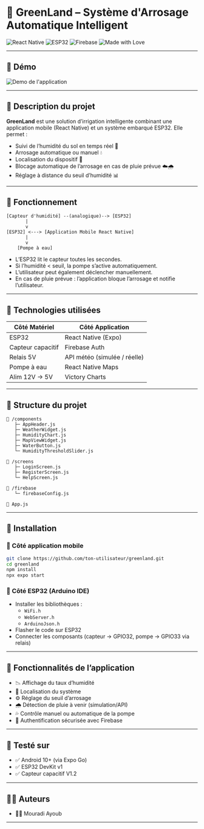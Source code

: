 
# 🌱 GreenLand – Système d'Arrosage Automatique Intelligent

![React Native](https://img.shields.io/badge/React--Native-Mobile--App-blue?logo=react)
![ESP32](https://img.shields.io/badge/ESP32-IoT-green?logo=arduino)
![Firebase](https://img.shields.io/badge/Firebase-Auth-yellow?logo=firebase)
![Made with Love](https://img.shields.io/badge/Made%20with-%E2%9D%A4-red)

---

## 📸 Démo
![Demo de l'application](demo/demo11.gif)


---

## 📱 Description du projet

**GreenLand** est une solution d’irrigation intelligente combinant une application mobile (React Native) et un système embarqué ESP32. Elle permet :

- Suivi de l’humidité du sol en temps réel 🌱
- Arrosage automatique ou manuel 💧
- Localisation du dispositif 📍
- Blocage automatique de l’arrosage en cas de pluie prévue ☁️🌧
- Réglage à distance du seuil d’humidité 📊

---

## 🧠 Fonctionnement

```
[Capteur d'humidité] --(analogique)--> [ESP32]
       |
       v
[ESP32] <---> [Application Mobile React Native]
       |
       v
    [Pompe à eau]
```

- L’ESP32 lit le capteur toutes les secondes.
- Si l’humidité < seuil, la pompe s’active automatiquement.
- L’utilisateur peut également déclencher manuellement.
- En cas de pluie prévue : l’application bloque l’arrosage et notifie l’utilisateur.

---

## 🔧 Technologies utilisées

| Côté Matériel | Côté Application |
|---------------|------------------|
| ESP32         | React Native (Expo) |
| Capteur capacitif | Firebase Auth |
| Relais 5V     | API météo (simulée / réelle) |
| Pompe à eau   | React Native Maps |
| Alim 12V → 5V | Victory Charts |

---

## 📂 Structure du projet

```
📁 /components
   ├─ AppHeader.js
   ├─ WeatherWidget.js
   ├─ HumidityChart.js
   ├─ MapViewWidget.js
   ├─ WaterButton.js
   └─ HumidityThresholdSlider.js

📁 /screens
   ├─ LoginScreen.js
   ├─ RegisterScreen.js
   └─ HelpScreen.js

📁 /firebase
   └─ firebaseConfig.js

📄 App.js
```

---

## 🚀 Installation

### 🧩 Côté application mobile

```bash
git clone https://github.com/ton-utilisateur/greenland.git
cd greenland
npm install
npx expo start
```

### 🔌 Côté ESP32 (Arduino IDE)

- Installer les bibliothèques :
  - `WiFi.h`
  - `WebServer.h`
  - `ArduinoJson.h`
- Flasher le code sur ESP32
- Connecter les composants (capteur → GPIO32, pompe → GPIO33 via relais)

---

## 📲 Fonctionnalités de l’application

- 📉 Affichage du taux d’humidité
- 📍 Localisation du système
- ⚙️ Réglage du seuil d’arrosage
- 🌧 Détection de pluie à venir (simulation/API)
- 💦 Contrôle manuel ou automatique de la pompe
- 🔐 Authentification sécurisée avec Firebase

---

## 🧪 Testé sur

- ✅ Android 10+ (via Expo Go)
- ✅ ESP32 DevKit v1
- ✅ Capteur capacitif V1.2

---

## 👨‍💻 Auteurs
- 🧑‍💻 Mouradi Ayoub

---

